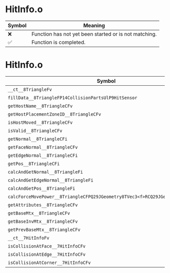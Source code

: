 # HitInfo.o
| Symbol | Meaning 
| ------------- | ------------- 
| :x: | Function has not yet been started or is not matching. 
| :white_check_mark: | Function is completed. 


# HitInfo.o
| Symbol | Decompiled? |
| ------------- | ------------- |
| `__ct__8TriangleFv` | :white_check_mark: |
| `fillData__8TriangleFP14CollisionPartsUlP9HitSensor` | :white_check_mark: |
| `getHostName__8TriangleCFv` | :white_check_mark: |
| `getHostPlacementZoneID__8TriangleCFv` | :white_check_mark: |
| `isHostMoved__8TriangleCFv` | :white_check_mark: |
| `isValid__8TriangleCFv` | :white_check_mark: |
| `getNormal__8TriangleCFi` | :white_check_mark: |
| `getFaceNormal__8TriangleCFv` | :white_check_mark: |
| `getEdgeNormal__8TriangleCFi` | :white_check_mark: |
| `getPos__8TriangleCFi` | :white_check_mark: |
| `calcAndGetNormal__8TriangleFi` | :white_check_mark: |
| `calcAndGetEdgeNormal__8TriangleFi` | :white_check_mark: |
| `calcAndGetPos__8TriangleFi` | :white_check_mark: |
| `calcForceMovePower__8TriangleCFPQ29JGeometry8TVec3<f>RCQ29JGeometry8TVec3<f>` | :white_check_mark: |
| `getAttributes__8TriangleCFv` | :white_check_mark: |
| `getBaseMtx__8TriangleCFv` | :white_check_mark: |
| `getBaseInvMtx__8TriangleCFv` | :white_check_mark: |
| `getPrevBaseMtx__8TriangleCFv` | :white_check_mark: |
| `__ct__7HitInfoFv` | :white_check_mark: |
| `isCollisionAtFace__7HitInfoCFv` | :white_check_mark: |
| `isCollisionAtEdge__7HitInfoCFv` | :white_check_mark: |
| `isCollisionAtCorner__7HitInfoCFv` | :white_check_mark: |
